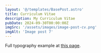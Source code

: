 ```yaml
---
layout: '@/templates/BasePost.astro'
title: Curriculum Vitae
description: My Curriculum Vitae
pubDate: 2024-09-30T00:00:00Z
imgSrc: '/assets/images/image-post-cv.png'
imgAlt: 'Image post 7'
---
```


Full typography example at [this page](../sixth-post/).

